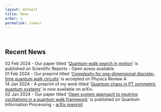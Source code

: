 ```yaml
---
layout: default
title: News
order: 1
permalink: /news/
---
```


&nbsp;


<h2>Recent News</h2>

02 Feb 2024 - Our paper titled '[Quantum-walk search in motion](https://www.nature.com/articles/s41598-024-51709-0)' is published on Scientific Reports - Open acess available <br>
01 Feb 2024 - Our preprint titled '[Complexity for one-dimensional discrete-time quantum walk circuits](https://journals.aps.org/pra/accepted/de07eN92Td51ef2356b001676fec4525b97e79e50)' is accepted on Physics Review A <br>
14 Jan 2024 - A preprint of my work titled '[Quantum chaos in PT symmetric quantum systems](https://arxiv.org/abs/2401.07215)' is now available on arXiv. <br>
02 Jan 2024 - Our paper titled '[Open system approach to neutrino oscillations in a quantum walk framework](https://doi.org/10.1007/s11128-023-04222-8)' is published on Quantum Information Processing - [arXiv preprint](https://doi.org/10.48550/arXiv.2305.13923) <br>


